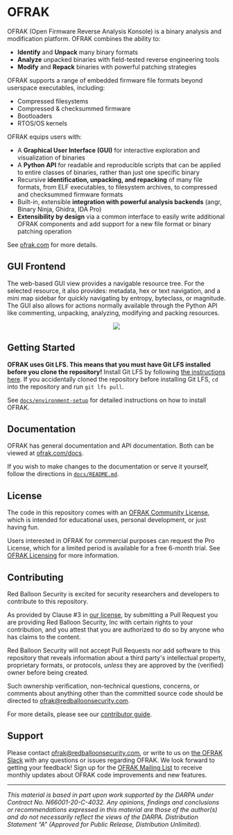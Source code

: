 # OFRAK

OFRAK (Open Firmware Reverse Analysis Konsole) is a binary analysis and modification platform. OFRAK combines the ability to:

- **Identify** and **Unpack** many binary formats
- **Analyze** unpacked binaries with field-tested reverse engineering tools
- **Modify** and **Repack** binaries with powerful patching strategies

OFRAK supports a range of embedded firmware file formats beyond userspace executables, including:

- Compressed filesystems
- Compressed & checksummed firmware
- Bootloaders
- RTOS/OS kernels

OFRAK equips users with:

- A **Graphical User Interface (GUI)** for interactive exploration and visualization of binaries
- A **Python API** for readable and reproducible scripts that can be applied to entire classes of binaries, rather than just one specific binary
- Recursive **identification, unpacking, and repacking** of many file formats, from ELF executables, to filesystem archives, to compressed and checksummed firmware formats
- Built-in, extensible **integration with powerful analysis backends** (angr, Binary Ninja, Ghidra, IDA Pro)
- **Extensibility by design** via a common interface to easily write additional OFRAK components and add support for a new file format or binary patching operation

See [ofrak.com](https://ofrak.com) for more details.

## GUI Frontend

The web-based GUI view provides a navigable resource tree. For the selected resource, it also provides: metadata, hex or text navigation, and a mini map sidebar for quickly navigating by entropy, byteclass, or magnitude. The GUI also allows for actions normally available through the Python API like commenting, unpacking, analyzing, modifying and packing resources.

<div align="center">
<img src="docs/assets/ofrak_gui_1.png">
</div>

## Getting Started

**OFRAK uses Git LFS. This means that you must have Git LFS installed before you clone the repository!** Install Git LFS by following [the instructions here](https://git-lfs.github.com/). If you accidentally cloned the repository before installing Git LFS, `cd` into the repository and run `git lfs pull`.

See [`docs/environment-setup`](https://ofrak.com/docs/environment-setup.html) for detailed instructions on how to install OFRAK.

## Documentation

OFRAK has general documentation and API documentation. Both can be viewed at [ofrak.com/docs](https://ofrak.com/docs).

If you wish to make changes to the documentation or serve it yourself, follow the directions in [`docs/README.md`](docs/README.md).

## License

The code in this repository comes with an [OFRAK Community License](LICENSE), which is intended for educational uses, personal development, or just having fun.

Users interested in OFRAK for commercial purposes can request the Pro License, which for a limited period is available for a free 6-month trial. See [OFRAK Licensing](https://ofrak.com/license/) for more information.

## Contributing

Red Balloon Security is excited for security researchers and developers to contribute to this repository.

As provided by Clause #3 in [our license](./LICENSE), by submitting a Pull Request you are providing Red Balloon Security, Inc with certain rights to your contribution, and you attest that you are authorized to do so by anyone who has claims to the content.

Red Balloon Security will not accept Pull Requests nor add software to this repository that reveals information about a third party's intellectual property, proprietary formats, or protocols, _unless_ they are approved by the (verified) owner before being created.

Such ownership verification, non-technical questions, concerns, or comments about anything other than the committed source code should be directed to [ofrak@redballoonsecurity.com](mailto:ofrak@redballoonsecurity.com).

For more details, please see our [contributor guide](https://github.com/redballoonsecurity/ofrak/blob/master/docs/contributing.md).

## Support

Please contact [ofrak@redballoonsecurity.com](mailto:ofrak@redballoonsecurity.com), or write to us on [the OFRAK Slack](https://join.slack.com/t/ofrak/shared_invite/zt-1dywj33gw-DcicqLmzgbdeRTCSF0A_Jg) with any questions or issues regarding OFRAK. We look forward to getting your feedback! Sign up for the [OFRAK Mailing List](https://ofrak.com/sign-up) to receive monthly updates about OFRAK code improvements and new features.

---

*This material is based in part upon work supported by the DARPA under Contract No. N66001-20-C-4032. Any opinions, findings and conclusions or recommendations expressed in this material are those of the author(s) and do not necessarily reflect the views of the DARPA. Distribution Statement “A” (Approved for Public Release, Distribution Unlimited).*
